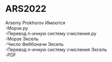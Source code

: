 # ARS2022
Arseniy Prokhorov
*Имеются*  
  -Морзе.ру    
  -Перевод n-ичную систему счисления.py  
  -Морзе Эксель  
  -Число Фиббоначи Эксель  
  -Перевод n-ичную систему счисления Эксель    
  -PDF  

